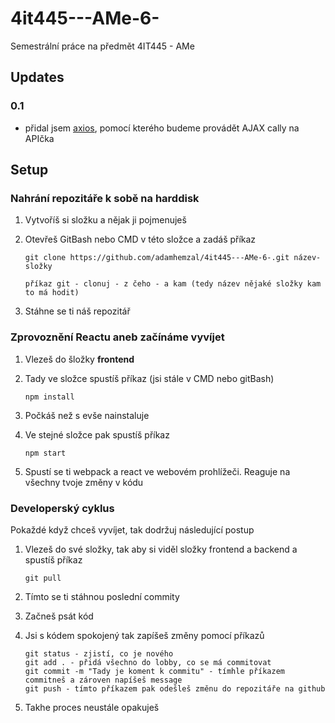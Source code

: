 # 4it445---AMe-6-
Semestrální práce na předmět 4IT445 - AMe

## Updates

### 0.1
- přidal jsem [axios](https://github.com/axios/axios), pomocí kterého budeme provádět AJAX cally na APIčka

## Setup

### Nahrání repozitáře k sobě na harddisk
1. Vytvoříš si složku a nějak ji pojmenuješ
2. Otevřeš GitBash nebo CMD v této složce a zadáš příkaz

    ```
    git clone https://github.com/adamhemzal/4it445---AMe-6-.git název-složky

    příkaz git - clonuj - z čeho - a kam (tedy název nějaké složky kam to má hodit)
    ```
3. Stáhne se ti náš repozitář

### Zprovoznění Reactu aneb začínáme vyvíjet
1. Vlezeš do šložky **frontend**
2. Tady ve složce spustíš příkaz (jsi stále v CMD nebo gitBash)

    ```
    npm install
    ```

3. Počkáš než s evše nainstaluje
4. Ve stejné složce pak spustíš příkaz

    ```
    npm start
    ```

5. Spustí se ti webpack a react ve webovém prohlížeči. Reaguje na všechny tvoje změny v kódu

### Developerský cyklus
Pokaždé když chceš vyvíjet, tak dodržuj následující postup

1. Vlezeš do své složky, tak aby si viděl složky frontend a backend a spustíš příkaz

    ```
    git pull
    ```

2. Tímto se ti stáhnou poslední commity
3. Začneš psát kód
4. Jsi s kódem spokojený tak zapíšeš změny pomocí příkazů

    ```
    git status - zjistí, co je nového
    git add . - přidá všechno do lobby, co se má commitovat
    git commit -m "Tady je koment k commitu" - tímhle příkazem commitneš a zároven napíšeš message
    git push - tímto příkazem pak odešleš změnu do repozitáře na github
    ```

5. Takhe proces neustále opakuješ

